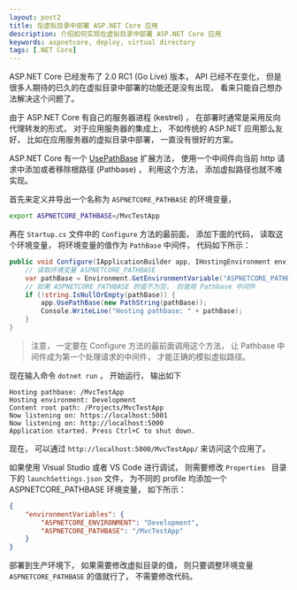 ```yaml
---
layout: post2
title: 在虚拟目录中部署 ASP.NET Core 应用
description: 介绍如何实现在虚拟目录中部署 ASP.NET Core 应用
keywords: aspnetcore, deploy, virtual directory
tags: [.NET Core]
---
```


ASP.NET Core 已经发布了 2.0 RC1 (Go Live) 版本， API 已经不在变化， 但是很多人期待的已久的在虚拟目录中部署的功能还是没有出现， 看来只能自己想办法解决这个问题了。

由于 ASP.NET Core 有自己的服务器进程 (kestrel) ， 在部署时通常是采用反向代理转发的形式， 对于应用服务器的集成上， 不如传统的 ASP.NET 应用那么友好， 比如在应用服务器的虚拟目录中部署， 一直没有很好的方案。

ASP.NET Core 有一个 [UsePathBase](https://docs.microsoft.com/en-us/dotnet/api/microsoft.aspnetcore.builder.usepathbaseextensions.usepathbase?view=aspnetcore-2.0) 扩展方法， 使用一个中间件向当前 http 请求中添加或者移除根路径 (Pathbase) ， 利用这个方法， 添加虚拟路径也就不难实现。

首先来定义并导出一个名称为 `ASPNETCORE_PATHBASE` 的环境变量，


```sh
export ASPNETCORE_PATHBASE=/MvcTestApp
```

再在 `Startup.cs` 文件中的 `Configure` 方法的最前面， 添加下面的代码， 读取这个环境变量， 将环境变量的值作为 `PathBase` 中间件， 代码如下所示：

```cs
public void Configure(IApplicationBuilder app, IHostingEnvironment env) {
    // 读取环境变量 ASPNETCORE_PATHBASE
    var pathBase = Environment.GetEnvironmentVariable("ASPNETCORE_PATHBASE");
    // 如果 ASPNETCORE_PATHBASE 的值不为空， 则使用 Pathbase 中间件
    if (!string.IsNullOrEmpty(pathBase)) {
        app.UsePathBase(new PathString(pathBase));
        Console.WriteLine("Hosting pathbase: " + pathBase);
    }
}
```

> 注意， 一定要在 Configure 方法的最前面调用这个方法， 让 Pathbase 中间件成为第一个处理请求的中间件， 才能正确的模拟虚拟路径。

现在输入命令 `dotnet run` ， 开始运行， 输出如下

```
Hosting pathbase: /MvcTestApp
Hosting environment: Development
Content root path: /Projects/MvcTestApp
Now listening on: https://localhost:5001
Now listening on: http://localhost:5000
Application started. Press Ctrl+C to shut down.
```

现在， 可以通过 `http://localhost:5000/MvcTestApp/` 来访问这个应用了。

如果使用 Visual Studio 或者 VS Code 进行调试， 则需要修改 `Properties ` 目录下的 `launchSettings.json` 文件， 为不同的 profile 均添加一个 ASPNETCORE_PATHBASE 环境变量， 如下所示：

```json
{
    "environmentVariables": {
        "ASPNETCORE_ENVIRONMENT": "Development",
        "ASPNETCORE_PATHBASE": "/MvcTestApp"
    }
}
```

部署到生产环境下， 如果需要修改虚拟目录的值， 则只要调整环境变量 `ASPNETCORE_PATHBASE` 的值就行了， 不需要修改代码。
